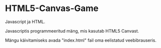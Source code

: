 # HTML5-Canvas-Game
Javascript ja HTML.

Javascriptis programmeeritud mäng, mis kasutab HTML5 Canvast.

Mängu käivitamiseks avada "index.html" fail oma eelistatud veebibrauseris.
